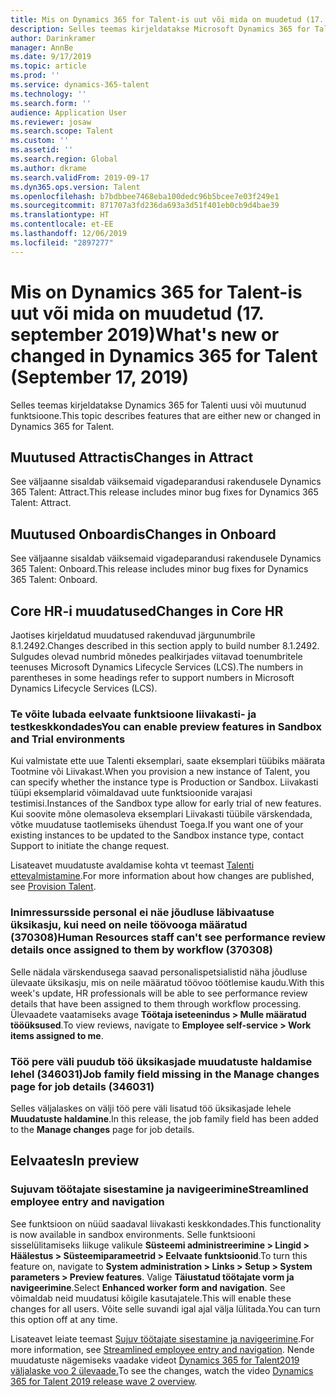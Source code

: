 ```yaml
---
title: Mis on Dynamics 365 for Talent-is uut või mida on muudetud (17. september 2019)
description: Selles teemas kirjeldatakse Microsoft Dynamics 365 for Talenti uusi või muutunud funktsioone.
author: Darinkramer
manager: AnnBe
ms.date: 9/17/2019
ms.topic: article
ms.prod: ''
ms.service: dynamics-365-talent
ms.technology: ''
ms.search.form: ''
audience: Application User
ms.reviewer: josaw
ms.search.scope: Talent
ms.custom: ''
ms.assetid: ''
ms.search.region: Global
ms.author: dkrame
ms.search.validFrom: 2019-09-17
ms.dyn365.ops.version: Talent
ms.openlocfilehash: b7bdbbee7468eba100dedc96b5bcee7e03f249e1
ms.sourcegitcommit: 871707a3fd236da693a3d51f401eb0cb9d4bae39
ms.translationtype: HT
ms.contentlocale: et-EE
ms.lasthandoff: 12/06/2019
ms.locfileid: "2897277"
---
```

# <a name="whats-new-or-changed-in-dynamics-365-for-talent-september-17-2019"></a><span data-ttu-id="98972-103">Mis on Dynamics 365 for Talent-is uut või mida on muudetud (17. september 2019)</span><span class="sxs-lookup"><span data-stu-id="98972-103">What's new or changed in Dynamics 365 for Talent (September 17, 2019)</span></span>

<span data-ttu-id="98972-104">Selles teemas kirjeldatakse Dynamics 365 for Talenti uusi või muutunud funktsioone.</span><span class="sxs-lookup"><span data-stu-id="98972-104">This topic describes features that are either new or changed in Dynamics 365 for Talent.</span></span>

## <a name="changes-in-attract"></a><span data-ttu-id="98972-105">Muutused Attractis</span><span class="sxs-lookup"><span data-stu-id="98972-105">Changes in Attract</span></span>
<span data-ttu-id="98972-106">See väljaanne sisaldab väiksemaid vigadeparandusi rakendusele Dynamics 365 Talent: Attract.</span><span class="sxs-lookup"><span data-stu-id="98972-106">This release includes minor bug fixes for Dynamics 365 Talent: Attract.</span></span>

## <a name="changes-in-onboard"></a><span data-ttu-id="98972-107">Muutused Onboardis</span><span class="sxs-lookup"><span data-stu-id="98972-107">Changes in Onboard</span></span>
<span data-ttu-id="98972-108">See väljaanne sisaldab väiksemaid vigadeparandusi rakendusele Dynamics 365 Talent: Onboard.</span><span class="sxs-lookup"><span data-stu-id="98972-108">This release includes minor bug fixes for Dynamics 365 Talent: Onboard.</span></span>

## <a name="changes-in-core-hr"></a><span data-ttu-id="98972-109">Core HR-i muudatused</span><span class="sxs-lookup"><span data-stu-id="98972-109">Changes in Core HR</span></span>
<span data-ttu-id="98972-110">Jaotises kirjeldatud muudatused rakenduvad järgunumbrile 8.1.2492.</span><span class="sxs-lookup"><span data-stu-id="98972-110">Changes described in this section apply to build number 8.1.2492.</span></span> <span data-ttu-id="98972-111">Sulgudes olevad numbrid mõnedes pealkirjades viitavad toenumbritele teenuses Microsoft Dynamics Lifecycle Services (LCS).</span><span class="sxs-lookup"><span data-stu-id="98972-111">The numbers in parentheses in some headings refer to support numbers in Microsoft Dynamics Lifecycle Services (LCS).</span></span>

### <a name="you-can-enable-preview-features-in-sandbox-and-trial-environments"></a><span data-ttu-id="98972-112">Te võite lubada eelvaate funktsioone liivakasti- ja testkeskkondades</span><span class="sxs-lookup"><span data-stu-id="98972-112">You can enable preview features in Sandbox and Trial environments</span></span>

<span data-ttu-id="98972-113">Kui valmistate ette uue Talenti eksemplari, saate eksemplari tüübiks määrata Tootmine või Liivakast.</span><span class="sxs-lookup"><span data-stu-id="98972-113">When you provision a new instance of Talent, you can specify whether the instance type is Production or Sandbox.</span></span> <span data-ttu-id="98972-114">Liivakasti tüüpi eksemplarid võimaldavad uute funktsioonide varajasi testimisi.</span><span class="sxs-lookup"><span data-stu-id="98972-114">Instances of the Sandbox type allow for early trial of new features.</span></span> <span data-ttu-id="98972-115">Kui soovite mõne olemasoleva eksemplari Liivakasti tüübile värskendada, võtke muudatuse taotlemiseks ühendust Toega.</span><span class="sxs-lookup"><span data-stu-id="98972-115">If you want one of your existing instances to be updated to the Sandbox instance type, contact Support to initiate the change request.</span></span>

<span data-ttu-id="98972-116">Lisateavet muudatuste avaldamise kohta vt teemast [Talenti ettevalmistamine](./provisioning-talent.md).</span><span class="sxs-lookup"><span data-stu-id="98972-116">For more information about how changes are published, see [Provision Talent](./provisioning-talent.md).</span></span>

### <a name="human-resources-staff-cant-see-performance-review-details-once-assigned-to-them-by-workflow-370308"></a><span data-ttu-id="98972-117">Inimressursside personal ei näe jõudluse läbivaatuse üksikasju, kui need on neile töövooga määratud (370308)</span><span class="sxs-lookup"><span data-stu-id="98972-117">Human Resources staff can't see performance review details once assigned to them by workflow (370308)</span></span>

<span data-ttu-id="98972-118">Selle nädala värskendusega saavad personalispetsialistid näha jõudluse ülevaate üksikasju, mis on neile määratud töövoo töötlemise kaudu.</span><span class="sxs-lookup"><span data-stu-id="98972-118">With this week's update, HR professionals will be able to see performance review details that have been assigned to them through workflow processing.</span></span> <span data-ttu-id="98972-119">Ülevaadete vaatamiseks avage **Töötaja iseteenindus > Mulle määratud tööüksused**.</span><span class="sxs-lookup"><span data-stu-id="98972-119">To view reviews, navigate to **Employee self-service > Work items assigned to me**.</span></span>

### <a name="job-family-field-missing-in-the-manage-changes-page-for-job-details-346031"></a><span data-ttu-id="98972-120">Töö pere väli puudub töö üksikasjade muudatuste haldamise lehel (346031)</span><span class="sxs-lookup"><span data-stu-id="98972-120">Job family field missing in the Manage changes page for job details (346031)</span></span>

<span data-ttu-id="98972-121">Selles väljalaskes on välji töö pere väli lisatud töö üksikasjade lehele **Muudatuste haldamine**.</span><span class="sxs-lookup"><span data-stu-id="98972-121">In this release, the job family field has been added to the **Manage changes** page for job details.</span></span>

## <a name="in-preview"></a><span data-ttu-id="98972-122">Eelvaates</span><span class="sxs-lookup"><span data-stu-id="98972-122">In preview</span></span>

### <a name="streamlined-employee-entry-and-navigation"></a><span data-ttu-id="98972-123">Sujuvam töötajate sisestamine ja navigeerimine</span><span class="sxs-lookup"><span data-stu-id="98972-123">Streamlined employee entry and navigation</span></span>

<span data-ttu-id="98972-124">See funktsioon on nüüd saadaval liivakasti keskkondades.</span><span class="sxs-lookup"><span data-stu-id="98972-124">This functionality is now available in sandbox environments.</span></span> <span data-ttu-id="98972-125">Selle funktsiooni sisselülitamiseks liikuge valikule **Süsteemi administreerimine > Lingid > Häälestus > Süsteemiparameetrid > Eelvaate funktsioonid**.</span><span class="sxs-lookup"><span data-stu-id="98972-125">To turn this feature on, navigate to **System administration > Links > Setup > System parameters > Preview features**.</span></span> <span data-ttu-id="98972-126">Valige **Täiustatud töötajate vorm ja navigeerimine**.</span><span class="sxs-lookup"><span data-stu-id="98972-126">Select **Enhanced worker form and navigation**.</span></span> <span data-ttu-id="98972-127">See võimaldab neid muudatusi kõigile kasutajatele.</span><span class="sxs-lookup"><span data-stu-id="98972-127">This will enable these changes for all users.</span></span> <span data-ttu-id="98972-128">Võite selle suvandi igal ajal välja lülitada.</span><span class="sxs-lookup"><span data-stu-id="98972-128">You can turn this option off at any time.</span></span>

<span data-ttu-id="98972-129">Lisateavet leiate teemast [Sujuv töötajate sisestamine ja navigeerimine](./streamlined-employee-entry.md).</span><span class="sxs-lookup"><span data-stu-id="98972-129">For more information, see [Streamlined employee entry and navigation](./streamlined-employee-entry.md).</span></span> <span data-ttu-id="98972-130">Nende muudatuste nägemiseks vaadake videot [Dynamics 365 for Talent2019 väljalaske voo 2 ülevaade.](https://aka.ms/ROGT19RW2ROV)</span><span class="sxs-lookup"><span data-stu-id="98972-130">To see the changes, watch the video [Dynamics 365 for Talent 2019 release wave 2 overview](https://aka.ms/ROGT19RW2ROV).</span></span>
